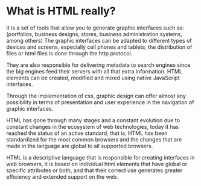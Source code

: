 # What is HTML really?

It is a set of tools that allow you to generate graphic interfaces such as: (portfolios, business designs, stores, business administration systems, among others) The graphic interfaces can be adapted to different types of devices and screens, especially cell phones and tablets, the distribution of files or html files is done through the http protocol.

They are also responsible for delivering metadata to search engines since the big engines feed their servers with all that extra information. HTML elements can be created, modified and mixed using native JavaScript interfaces.

Through the implementation of css, graphic design can offer almost any possibility in terms of presentation and user experience in the navigation of graphic interfaces.

HTML has gone through many stages and a constant evolution due to constant changes in the ecosystem of web technologies, today it has reached the status of an active standard, that is, HTML has been standardized for the most common browsers and the changes that are made in the language are global to all supported browsers.

HTML is a descriptive language that is responsible for creating interfaces in web browsers, it is based on individual html elements that have global or specific attributes or both, and that their correct use generates greater efficiency and extended support on the web.